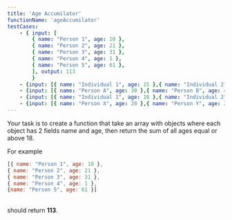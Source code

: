 ```yaml
---
title: 'Age Accumilator'
functionName: 'ageAccumilator'
testCases:
    - { input: [
        { name: "Person 1", age: 10 },
        { name: "Person 2", age: 21 },
        { name: "Person 3", age: 31 },
        { name: "Person 4", age: 1 },
        { name: "Person 5", age: 61 },
        ], output: 113
        }
    - {input: [{ name: "Individual 1", age: 15 },{ name: "Individual 2", age: 25 },{ name: "Individual 3", age: 35 },{ name: "Individual 4", age: 20 },{ name: "Individual 5", age: 40 }], output: 120}
    - {input: [{ name: "Person A", age: 30 },{ name: "Person B", age: 40 },{ name: "Person C", age: 50 },{ name: "Person D", age: 60 }], output: 180}
    - {input: [{ name: "Individual 1", age: 18 },{ name: "Individual 2", age: 25 },{ name: "Individual 3", age: 32 },{ name: "Individual 4", age: 45 },{ name: "Individual 5", age: 55 },{ name: "Individual 6", age: 60 }], output: 235}
    - {input: [{ name: "Person X", age: 20 },{ name: "Person Y", age: 25 },{ name: "Person Z", age: 30 },{ name: "Person P", age: 35 },{ name: "Person Q", age: 40 },{ name: "Person R", age: 45 },{ name: "Person S", age: 50 },{ name: "Person T", age: 55 }], output: 300}
---
```


Your task is to create a function that take an array with objects where each object has 2 fields name and age, then return the sum of all ages equal or above 18.

For example
```js
[{ name: "Person 1", age: 10 }, 
{ name: "Person 2", age: 21 },
{ name: "Person 3", age: 31 },
{ name: "Person 4", age: 1 },
{name: "Person 5", age: 61 }]
```
\
should return **113**.

